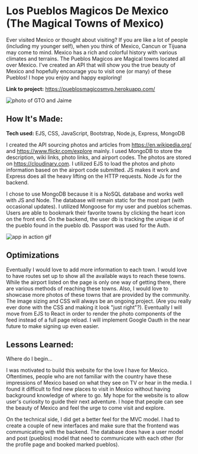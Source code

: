 # Los Pueblos Magicos De Mexico (The Magical Towns of Mexico) 

Ever visited Mexico or thought about visiting? If you are like a lot of people (including my younger self), when you think of Mexico, Cancun or Tijuana may come to mind. Mexico has a rich and colorful history with various climates and terrains. The Pueblos Magicos are Magical towns located all over Mexico. I've created an API that will show you the true beauty of Mexico and hopefully encourage you to visit one (or many) of these Pueblos! I hope you enjoy and happy exploring!

**Link to project:** https://pueblosmagicosmvp.herokuapp.com/

![photo of GTO and Jaime](https://res.cloudinary.com/pueblosmagicos/image/upload/v1623767998/PueblosWebsitePhotosBackground/GTOandMe_agrue5.jpg)

## How It's Made:

**Tech used:** EJS, CSS, JavaScript, Bootstrap, Node.js, Express, MongoDB

I created the API sourcing photos and articles from https://en.wikipedia.org/ and https://www.flickr.com/explore mainly. I used MongoDB to store the description, wiki links, photo links, and airport codes. The photos are stored on https://cloudinary.com. I utilized EJS to load the photos and photo information based on the airport code submitted. JS makes it work and Express does all the heavy lifting on the HTTP requests. Node Js for the backend.

I chose to use MongoDB because it is a NoSQL database and works well with JS and Node. The database will remain static for the most part (with occasional updates). I utilized Mongoose for my user and pueblos schemas. Users are able to bookmark their favorite towns by clicking the heart icon on the front end. On the backend, the user db is tracking the unique id of the pueblo found in the pueblo db. Passport was used for the Auth.

![app in action gif](/public/imgs/Pueblos.gif)

## Optimizations
Eventually I would love to add more information to each town. I would love to have routes set up to show all the available ways to reach these towns. While the airport listed on the page is only one way of getting there, there are various methods of reaching these towns. Also, I would love to showcase more photos of these towns that are provided by the community. The image sizing and CSS will always be an ongoing project. (Are you really ever done with the CSS and making it look "just right"?). Eventually I will move from EJS to React in order to render the photo components of the feed instead of a full page reload. I will implement Google Oauth in the near future to make signing up even easier.



## Lessons Learned:

Where do I begin...

I was motivated to build this website for the love I have for Mexico. Oftentimes, people who are not familiar with the country have these impressions of Mexico based on what they see on TV or hear in the media. I found it difficult to find new places to visit in Mexico without having background knowledge of where to go. My hope for the website is to allow user's curiosity to guide their next adventure. I hope that people can see the beauty of Mexico and feel the urge to come visit and explore.

On the technical side, I did get a better feel for the MVC model. I had to create a couple of new interfaces and make sure that the frontend was communicating with the backend. The database does have a user model and post (pueblos) model that need to communicate with each other (for the profile page and booked marked pueblos).


